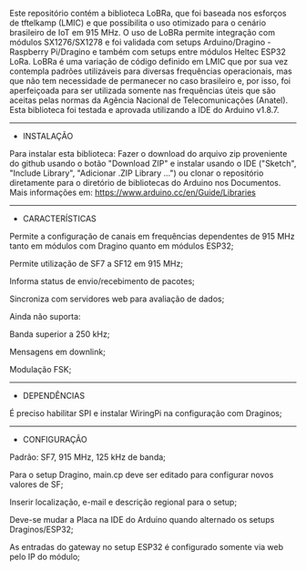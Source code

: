 
Este repositório contém a biblioteca LoBRa, que foi baseada nos esforços de tftelkamp (LMIC) e que possibilita o uso otimizado para o cenário brasileiro de IoT em 915 MHz.
O uso de LoBRa permite integração com módulos SX1276/SX1278 e foi validada com setups Arduino/Dragino - Raspberry Pi/Dragino e também com setups entre módulos Heltec ESP32 LoRa.
LoBRa é uma variação de código definido em LMIC que por sua vez contempla padrões utilizáveis para diversas frequências operacionais, mas que não tem necessidade de permanecer no caso brasileiro e, por isso, foi aperfeiçoada para ser utilizada somente nas frequências úteis que são aceitas pelas normas da Agência Nacional de Telecomunicações (Anatel).
Esta biblioteca foi testada e aprovada utilizando a IDE do Arduino v1.8.7.

***

- INSTALAÇÃO

Para instalar esta biblioteca:
Fazer o download do arquivo zip proveniente do github usando o botão "Download ZIP" e instalar usando o IDE ("Sketch", "Include Library", "Adicionar .ZIP Library ...") ou clonar o repositório diretamente para o diretório de bibliotecas do Arduino nos Documentos.
Mais informações em: https://www.arduino.cc/en/Guide/Libraries

***

- CARACTERÍSTICAS

Permite a configuração de canais em frequências dependentes de 915 MHz tanto em módulos com Dragino quanto em módulos ESP32;

Permite utilização de SF7 a SF12 em 915 MHz;

Informa status de envio/recebimento de pacotes;

Sincroniza com servidores web para avaliação de dados;

Ainda não suporta:

Banda superior a 250 kHz;

Mensagens em downlink;

Modulação FSK;

***

- DEPENDÊNCIAS

É preciso habilitar SPI e instalar WiringPi na configuração com Draginos;

***

- CONFIGURAÇÃO

Padrão: SF7, 915 MHz, 125 kHz de banda;

Para o setup Dragino, main.cp deve ser editado para configurar novos valores de SF;

Inserir localização, e-mail e descrição regional para o setup;

Deve-se mudar a Placa na IDE do Arduino quando alternado os setups Draginos/ESP32;

As entradas do gateway no setup ESP32 é configurado somente via web pelo IP do módulo;






